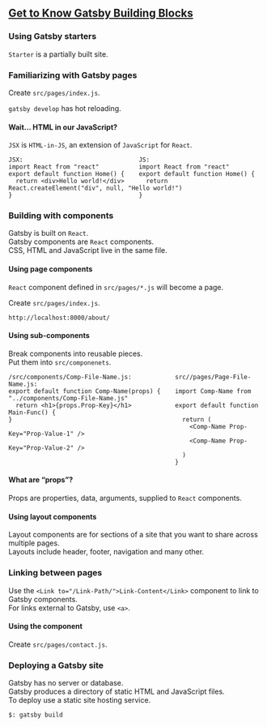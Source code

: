 ## [Get to Know Gatsby Building Blocks](https://www.gatsbyjs.org/tutorial/part-one/)

### Using Gatsby starters

`Starter` is a partially built site.  

### Familiarizing with Gatsby pages

Create `src/pages/index.js`.  

`gatsby develop` has hot reloading.  

#### Wait… HTML in our JavaScript?

`JSX` is `HTML-in-JS`, an extension of `JavaScript` for `React`.  

```
JSX:                                JS:
import React from "react"           import React from "react"
export default function Home() {    export default function Home() {
  return <div>Hello world!</div>      return React.createElement("div", null, "Hello world!")
}                                   }
```

### Building with components

Gatsby is built on `React`.  
Gatsby components are `React` components.  
CSS, HTML and JavaScript live in the same file.

#### Using page components

`React` component defined in `src/pages/*.js` will become a page.  

Create `src/pages/index.js`.  

```
http://localhost:8000/about/
```

#### Using sub-components

Break components into reusable pieces.  
Put them into `src/componenets`.  

```
/src/components/Comp-File-Name.js:            src//pages/Page-File-Name.js:
export default function Comp-Name(props) {    import Comp-Name from "../components/Comp-File-Name.js"
  return <h1>{props.Prop-Key}</h1>            export default function Main-Func() {
}                                               return (
                                                  <Comp-Name Prop-Key="Prop-Value-1" />
                                                  <Comp-Name Prop-Key="Prop-Value-2" />
                                                )
                                              }
```

#### What are “props”?

Props are properties, data, arguments, supplied to `React` components.

#### Using layout components

Layout components are for sections of a site that you want to share across multiple pages.   
Layouts include header, footer, navigation and many other.  

### Linking between pages

Use the `<Link to="/Link-Path/">Link-Content</Link>` component to link to Gatsby components.  
For links external to Gatsby, use `<a>`.  

#### Using the <Link /> component

Create `src/pages/contact.js`.  

### Deploying a Gatsby site

Gatsby has no server or database.  
Gatsby produces a directory of static HTML and JavaScript files.  
To deploy use a static site hosting service.  

```
$: gatsby build
```

